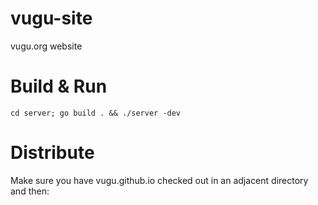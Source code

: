 # vugu-site
vugu.org website

# Build & Run

`cd server; go build . && ./server -dev`

# Distribute

Make sure you have vugu.github.io checked out in an adjacent directory and then:

<!-- `go run dist.go` -->

